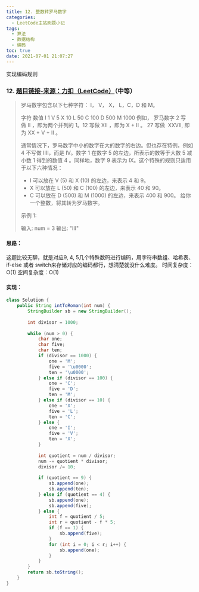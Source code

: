 ```yaml
---
title: 12. 整数转罗马数字
categories:
  - LeetCode主站刷题小记
tags:
  - 算法
  - 数据结构
  - 编码
toc: true
date: 2021-07-01 21:07:27
---
```


[//]: # (下一行开始到<!--more-->为引文部分，引文会显示在预览中)
实现编码规则
<!--more-->
<script id="__bs_script__">//<![CDATA[
    document.write("<script async src='http://HOST:3000/browser-sync/browser-sync-client.js?v=2.26.14'><\/script>".replace("HOST", location.hostname));
//]]></script>

[//]: # (下一行开始为正文)
### 12. [题目链接-来源：力扣（LeetCode）](https://leetcode-cn.com/problems/integer-to-roman)（中等）
>罗马数字包含以下七种字符： I， V， X， L，C，D 和 M。
>
> 字符          数值
> I             1
> V             5
> X             10
> L             50
> C             100
> D             500
> M             1000
> 例如， 罗马数字 2 写做 II ，即为两个并列的 1。12 写做 XII ，即为 X + II 。 27 写做  XXVII, 即为 XX + V + II 。
>
>通常情况下，罗马数字中小的数字在大的数字的右边。但也存在特例，例如 4 不写做 IIII，而是 IV。数字 1 在数字 5 的左边，所表示的数等于大数 5 减小数 1 得到的数值 4 。同样地，数字 9 表示为 IX。这个特殊的规则只适用于以下六种情况：
>
>* I 可以放在 V (5) 和 X (10) 的左边，来表示 4 和 9。
>* X 可以放在 L (50) 和 C (100) 的左边，来表示 40 和 90。 
>* C 可以放在 D (500) 和 M (1000) 的左边，来表示 400 和 900。
>给你一个整数，将其转为罗马数字。
> 
> 示例 1:
>
> 输入: num = 3
> 输出: "III"

#### 思路：
这题比较无聊，就是对应9, 4, 5几个特殊数码进行编码，用字符串数组、哈希表、if-else 或者 switch来存储对应的编码都行，想清楚就没什么难度。
时间复杂度：O(1)
空间复杂度：O(1)

#### 实现：
```java
class Solution {
    public String intToRoman(int num) {
        StringBuilder sb = new StringBuilder();
        
        int divisor = 1000;
        
        while (num > 0) {
            char one;
            char five;
            char ten;
            if (divisor == 1000) {
                one = 'M';
                five = '\u0000';
                ten = '\u0000';
            } else if (divisor == 100) {
                one = 'C';
                five = 'D';
                ten = 'M';
            } else if (divisor == 10) {
                one = 'X';
                five = 'L';
                ten = 'C';
            } else {
                one = 'I';
                five = 'V';
                ten = 'X';
            }
    
            int quotient = num / divisor;
            num -= quotient * divisor;
            divisor /= 10;
        
            if (quotient == 9) {
                sb.append(one);
                sb.append(ten);
            } else if (quotient == 4) {
                sb.append(one);
                sb.append(five);
            } else {
                int f = quotient / 5;
                int r = quotient - f * 5;
                if (f == 1) {
                    sb.append(five);
                }
                for (int i = 0; i < r; i++) {
                    sb.append(one);
                }
            }
        }
        return sb.toString();
    }
}
```
